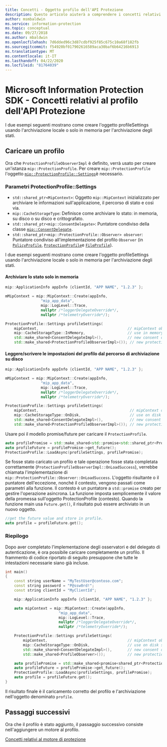 ```yaml
---
title: Concetti - Oggetto profilo dell'API Protezione
description: Questo articolo aiuterà a comprendere i concetti relativi all'oggetto profilo dell'API Protezione, che viene creato durante l'inizializzazione dell'applicazione.
author: msmbaldwin
ms.service: information-protection
ms.topic: conceptual
ms.date: 09/27/2018
ms.author: mbaldwin
ms.openlocfilehash: 7d6dded96c3d87cdbf925f85c675c10a68f182fb
ms.sourcegitcommit: f54920bf017902616589aca30baf6b64216b6913
ms.translationtype: MT
ms.contentlocale: it-IT
ms.lasthandoff: 04/22/2020
ms.locfileid: "81764039"
---
```

# <a name="microsoft-information-protection-sdk---protection-api-profile-concepts"></a>Microsoft Information Protection SDK - Concetti relativi al profilo dell'API Protezione

I due esempi seguenti mostrano come creare l'oggetto profileSettings usando l'archiviazione locale o solo in memoria per l'archiviazione degli stati. 

## <a name="load-a-profile"></a>Caricare un profilo

Ora che `ProtectionProfileObserverImpl` è definito, verrà usato per creare un'istanza `mip::ProtectionProfile`. Per creare `mip::ProtectionProfile` l'oggetto [`mip::ProtectionProfile::Settings`](reference/class_mip_ProtectionProfile_settings.md)è necessario.

### <a name="protectionprofilesettings-parameters"></a>Parametri ProtectionProfile::Settings

- `std::shared_ptr<MipContext>`: Oggetto `mip::MipContext` inizializzato per archiviare le informazioni sull'applicazione, il percorso di stato e così via.
- `mip::CacheStorageType`: Definisce come archiviare lo stato: in memoria, su disco o su disco e crittografato.
- `std::shared_ptr<mip::ConsentDelegate>`: Puntatore condiviso della classe [`mip::ConsentDelegate`](reference/class_mip_consentdelegate.md).
- `std::shared_ptr<mip::ProtectionProfile::Observer> observer`: Puntatore condiviso all'implementazione del profilo `Observer` (in [`PolicyProfile`](reference/class_mip_policyprofile_observer.md), [`ProtectionProfile`](reference/class_mip_protectionprofile_observer.md)e [`FileProfile`](reference/class_mip_fileprofile_observer.md)).

I due esempi seguenti mostrano come creare l'oggetto profileSettings usando l'archiviazione locale o solo in memoria per l'archiviazione degli stati. 

#### <a name="store-state-in-memory-only"></a>Archiviare lo stato solo in memoria

```cpp
mip::ApplicationInfo appInfo {clientId, "APP NAME", "1.2.3" };

mMipContext = mip::MipContext::Create(appInfo,
                "mip_app_data",
                mip::LogLevel::Trace,
                nullptr /*loggerDelegateOverride*/,
                nullptr /*telemetryOverride*/);

ProtectionProfile::Settings profileSettings(
    mipContext,                                        // mipContext object
    mip::CacheStorageType::InMemory,                   // use in memory storage    
    std::make_shared<ConsentDelegateImpl>(),           // new consent delegate
    std::make_shared<ProtectionProfileObserverImpl>()); // new protection profile observer
```

#### <a name="readwrite-profile-settings-from-storage-path-on-disk"></a>Leggere/scrivere le impostazioni del profilo dal percorso di archiviazione su disco

```cpp
mip::ApplicationInfo appInfo {clientId, "APP NAME", "1.2.3" };

mMipContext = mip::MipContext::Create(appInfo,
                "mip_app_data",
                mip::LogLevel::Trace,
                nullptr /*loggerDelegateOverride*/,
                nullptr /*telemetryOverride*/);

ProtectionProfile::Settings profileSettings(
    mipContext,                                         // mipContext object
    mip::CacheStorageType::OnDisk,                      // use on disk storage    
    std::make_shared<ConsentDelegateImpl>(),            // new consent delegate
    std::make_shared<ProtectionProfileObserverImpl>()); // new protection profile
```

Usare poi il modello promise/future per caricare il `ProtectionProfile`.

```cpp
auto profilePromise = std::make_shared<std::promise<std::shared_ptr<ProtectionProfile>>>();
auto profileFuture = profilePromise->get_future();
ProtectionProfile::LoadAsync(profileSettings, profilePromise);
```

Se fosse stato caricato un profilo e tale operazione fosse stata completata correttamente (`ProtectionProfileObserverImpl::OnLoadSuccess`), verrebbe chiamata l'implementazione di `mip::ProtectionProfile::Observer::OnLoadSuccess`. L'oggetto risultante o il puntatore dell'eccezione, nonché il contesto, vengono passati come parametri alla funzione. Il contesto è un puntatore a `std::promise` creato per gestire l'operazione asincrona. La funzione imposta semplicemente il valore della promessa sull'oggetto ProtectionProfile (contesto). Quando la funzione main usa `Future.get()`, il risultato può essere archiviato in un nuovo oggetto.

```cpp
//get the future value and store in profile.
auto profile = profileFuture.get();
```

### <a name="putting-it-together"></a>Riepilogo

Dopo aver completato l'implementazione degli osservatori e del delegato di autenticazione, è ora possibile caricare completamente un profilo. Il frammento di codice riportato di seguito presuppone che tutte le intestazioni necessarie siano già incluse.

```cpp
int main()
{
    const string userName = "MyTestUser@contoso.com";
    const string password = "P@ssw0rd!";
    const string clientId = "MyClientId";

    mip::ApplicationInfo appInfo {clientId, "APP NAME", "1.2.3" };

    auto mipContext = mip::MipContext::Create(appInfo,
                        "mip_app_data",
                        mip::LogLevel::Trace,
                        nullptr /*loggerDelegateOverride*/,
                        nullptr /*telemetryOverride*/);

    ProtectionProfile::Settings profileSettings(
        mipContext,                                    // mipContext object
        mip::CacheStorageType::OnDisk,                 // use on disk storage        
        std::make_shared<ConsentDelegateImpl>(),       // new consent delegate
        std::make_shared<ProfileObserver>());          // new protection profile observer

    auto profilePromise = std::make_shared<promise<shared_ptr<ProtectionProfile>>>();
    auto profileFuture = profilePromise->get_future();
    ProtectionProfile::LoadAsync(profileSettings, profilePromise);
    auto profile = profileFuture.get();
}
```

Il risultato finale è il caricamento corretto del profilo e l'archiviazione nell'oggetto denominato `profile`.

## <a name="next-steps"></a>Passaggi successivi

Ora che il profilo è stato aggiunto, il passaggio successivo consiste nell'aggiungere un motore al profilo.

[Concetti relativi al motore di protezione](concept-profile-engine-protection-engine-cpp.md)
